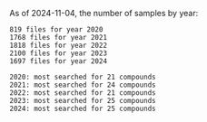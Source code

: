 
As of 2024-11-04, the number of samples by year:  
```
819 files for year 2020
1768 files for year 2021
1818 files for year 2022
2100 files for year 2023
1697 files for year 2024
```

```
2020: most searched for 21 compounds 
2021: most searched for 24 compounds
2022: most searched for 21 compounds
2023: most searched for 25 compounds
2024: most searched for 25 compounds
```
